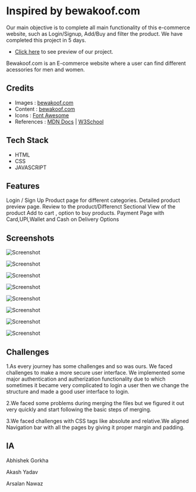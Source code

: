 # Inspired by bewakoof.com

Our main objective is to complete all main functionality of this e-commerce website, such as Login/Signup,
Add/Buy and filter the product. We have completed this project in 5 days.

- [Click here](https://illustrious-rolypoly-40af8b.netlify.app/) to see preview of our project.

Bewakoof.com is an E-commerce website where a user can find different acessories for men and women.

## Credits

- Images : [bewakoof.com](https://www.bewakoof.com/)
- Content : [bewakoof.com](https://www.bewakoof.com/)
- Icons : [Font Awesome](https://fontawesome.com/)
- References : [MDN Docs](https://developer.mozilla.org/en-US/) | [W3School](https://www.w3schools.com/)

## Tech Stack

- HTML
- CSS
- JAVASCRIPT

## Features

Login / Sign Up
Product page for different categories.
Detailed product preview page.
Review to the product/Differenct Sectional View of the product
Add to cart , option to buy products.
Payment Page with Card,UPI,Wallet and Cash on Delivery Options

## Screenshots

![Screenshot ](https://cdn-images-1.medium.com/max/800/1*OnySsAQhUK8o3m5E3wJFqA.png)

![Screenshot ](https://cdn-images-1.medium.com/max/800/1*GIVgVE_WjNWQiRA0miKUHQ.png)

![Screenshot](https://cdn-images-1.medium.com/max/800/1*uEs-dFvZwJ_YtyYQ0pG7_Q.png)

![Screenshot](https://cdn-images-1.medium.com/max/800/1*CTRSlMJK4Fqn8uQv9YLymw.png)

![Screenshot ](https://cdn-images-1.medium.com/max/800/1*4diDGjUlktoP39qObW8D_Q.png)

![Screenshot](https://cdn-images-1.medium.com/max/800/1*QQJn9-v6WIqeUqBlW-nSFA.png)

![Screenshot](https://cdn-images-1.medium.com/max/800/1*-pv7QEDlH2rJyMH1h72r9Q.png)

![Screenshot](https://cdn-images-1.medium.com/max/800/1*BLiiJYE3nYrumJydcVUs9A.png)


## Challenges

1.As every journey has some challenges and so was ours. We faced challenges to make a more secure user interface. We implemented some major authentication and autherization functionality due to which sometimes
it became very complicated to login a user then we change the structure and made a good user interface to login.


2.We faced some problems during merging the files but we figured it out very quickly and start following the basic steps of merging.


3.We faced challenges with CSS tags like absolute and relative.We aligned Navigation bar with all the pages by giving it proper margin and padding.



## IA 
 Abhishek Gorkha
 
 Akash Yadav

 Arsalan Nawaz
